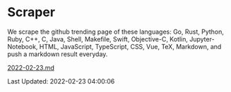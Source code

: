 # Scraper

We scrape the github trending page of these languages: Go, Rust, Python, Ruby, C++, C, Java, Shell, Makefile, Swift, Objective-C, Kotlin, Jupyter-Notebook, HTML, JavaScript, TypeScript, CSS, Vue, TeX, Markdown, and push a markdown result everyday.

[2022-02-23.md](https://github.com/yangwenmai/github-trending-backup/blob/master/2022-02-23.md)

Last Updated: 2022-02-23 04:00:06